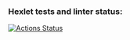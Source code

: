 ### Hexlet tests and linter status:
[![Actions Status](https://github.com/CyberHedgehog/rails-project-lvl2/workflows/hexlet-check/badge.svg)](https://github.com/CyberHedgehog/rails-project-lvl2/actions)